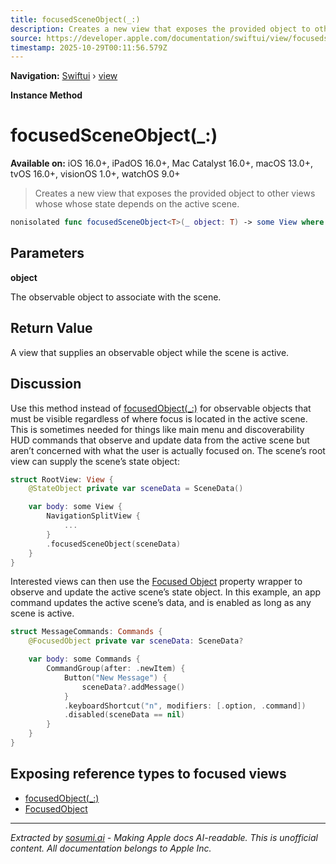 ```yaml
---
title: focusedSceneObject(_:)
description: Creates a new view that exposes the provided object to other views whose whose state depends on the active scene.
source: https://developer.apple.com/documentation/swiftui/view/focusedsceneobject(_:)
timestamp: 2025-10-29T00:11:56.579Z
---
```


**Navigation:** [Swiftui](/documentation/swiftui) › [view](/documentation/swiftui/view)

**Instance Method**

# focusedSceneObject(_:)

**Available on:** iOS 16.0+, iPadOS 16.0+, Mac Catalyst 16.0+, macOS 13.0+, tvOS 16.0+, visionOS 1.0+, watchOS 9.0+

> Creates a new view that exposes the provided object to other views whose whose state depends on the active scene.

```swift
nonisolated func focusedSceneObject<T>(_ object: T) -> some View where T : ObservableObject
```

## Parameters

**object**

The observable object to associate with the scene.



## Return Value

A view that supplies an observable object while the scene is active.

## Discussion

Use this method instead of [focusedObject(_:)](/documentation/swiftui/view/focusedobject(_:)) for observable objects that must be visible regardless of where focus is located in the active scene. This is sometimes needed for things like main menu and discoverability HUD commands that observe and update data from the active scene but aren’t concerned with what the user is actually focused on. The scene’s root view can supply the scene’s state object:

```swift
struct RootView: View {
    @StateObject private var sceneData = SceneData()

    var body: some View {
        NavigationSplitView {
            ...
        }
        .focusedSceneObject(sceneData)
    }
}
```

Interested views can then use the [Focused Object](/documentation/swiftui/focusedobject) property wrapper to observe and update the active scene’s state object. In this example, an app command updates the active scene’s data, and is enabled as long as any scene is active.

```swift
struct MessageCommands: Commands {
    @FocusedObject private var sceneData: SceneData?

    var body: some Commands {
        CommandGroup(after: .newItem) {
            Button("New Message") {
                sceneData?.addMessage()
            }
            .keyboardShortcut("n", modifiers: [.option, .command])
            .disabled(sceneData == nil)
        }
    }
}
```

## Exposing reference types to focused views

- [focusedObject(_:)](/documentation/swiftui/view/focusedobject(_:))
- [FocusedObject](/documentation/swiftui/focusedobject)

---

*Extracted by [sosumi.ai](https://sosumi.ai) - Making Apple docs AI-readable.*
*This is unofficial content. All documentation belongs to Apple Inc.*
